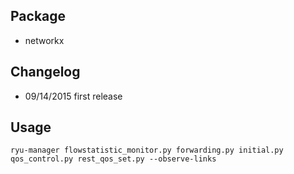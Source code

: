 ## Package

- networkx

## Changelog

- 09/14/2015 first release

## Usage

```
ryu-manager flowstatistic_monitor.py forwarding.py initial.py qos_control.py rest_qos_set.py --observe-links
```
